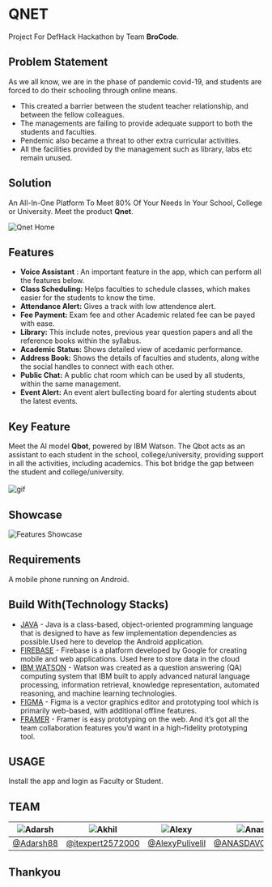 # QNET
Project For DefHack Hackathon by Team **BroCode**.

## Problem Statement
As we all know, we are in the phase of pandemic covid-19, and students are forced to do their schooling through online means.</br>
- This created a barrier between the student teacher relationship, and between the fellow colleagues.
- The managements are failing to provide adequate support to both the students and faculties.
- Pendemic also became a threat to other extra curricular activities.
- All the facilities provided by the management such as library, labs etc remain unused.

## Solution 
An All-In-One Platform To Meet 80% Of Your Needs In Your School, College or University. Meet the product **Qnet**. 

![Qnet Home](https://github.com/AlexyPulivelil/DefHack/blob/main/Assets/Home%20UI.jpg)


## Features

- **Voice Assistant** : An important feature in the app, which can perform all the features below.
- **Class Scheduling:** Helps faculties to schedule classes, which makes easier for the students to know the time.
- **Attendance Alert:** Gives a track with low attendence alert.
- **Fee Payment:** Exam fee and other Academic related fee can be payed with ease.
- **Library:** This include notes, previous year question papers and all the reference books within the syllabus.  
- **Academic Status:** Shows detailed view of acedamic performance.
- **Address Book:** Shows the details of faculties and students, along withe the social handles to connect with each other.
- **Public Chat:** A public chat room which can be used by all students, within the same management.
- **Event Alert:** An event alert bullecting board for alerting students about the latest events.


## Key Feature

Meet the AI model **Qbot**, powered by IBM Watson. The Qbot acts as an assistant to each student in the school, college/university, providing support in all the activities, including academics. This bot bridge the gap between the student and college/university.   </br>
</br>
![gif](https://github.com/AlexyPulivelil/DefHack/blob/main/Assets/Bot%20GIF-downsized_large.gif)


## Showcase

![Features Showcase](https://github.com/AlexyPulivelil/DefHack/blob/main/Assets/Final.jpg)


## Requirements

A mobile phone running on Android.

## Build With(Technology Stacks)

- [JAVA](https://java.com/en/) - Java is a class-based, object-oriented programming language that is designed to have as few implementation dependencies as possible.Used here to develop the Android application.
- [FIREBASE](https://firebase.google.com/) - Firebase is a platform developed by Google for creating mobile and web applications. Used here to store data in the cloud
- [IBM WATSON](https://www.ibm.com/in-en/cloud/watson-assistant#:~:text=Watson%20Assistant%20is%20IBM's%20AI,any%20application%2C%20device%20or%20channel.) - Watson was created as a question answering (QA) computing system that IBM built to apply advanced natural language processing, information retrieval, knowledge representation, automated reasoning, and machine learning technologies.
- [FIGMA](https://www.figma.com/) - Figma is a vector graphics editor and prototyping tool which is primarily web-based, with additional offline features.
- [FRAMER](www.framer.com) - Framer is easy prototyping on the web. And it’s got all the team collaboration features you’d want in a high-fidelity prototyping tool.

## USAGE

Install the app and login as Faculty or Student.


## TEAM
![Adarsh](https://github.com/AlexyPulivelil/DefHack/blob/main/Assets/Adarsh.jpg) | ![Akhil](https://github.com/AlexyPulivelil/DefHack/blob/main/Assets/Akhil.jpg) | ![Alexy](https://github.com/AlexyPulivelil/DefHack/blob/main/Assets/Alexy.jpg) | ![Anas](https://github.com/AlexyPulivelil/DefHack/blob/main/Assets/Anas.jpg) | ![Philona](https://github.com/AlexyPulivelil/DefHack/blob/main/Assets/Philona.jpg)
------------ | ------------- | ------------- | ------------- | ------------- 
[@Adarsh88](https://github.com/Adarsh88) | [@itexpert2572000](https://github.com/itexpert2572000) | [@AlexyPulivelil](https://github.com/AlexyPulivelil) | [@ANASDAVOODTK](https://github.com/ANASDAVOODTK) | [@philona123](https://github.com/philona123)

## Thankyou
